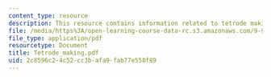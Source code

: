 ```yaml
---
content_type: resource
description: This resource contains information related to tetrode making.
file: /media/https%3A/open-learning-course-data-rc.s3.amazonaws.com/9-96-experimental-methods-of-adjustable-tetrode-array-neurophysiology-january-iap-2001/2c8596c24c52cc3bafa9fab77e558f89_Tetrode_making.pdf
file_type: application/pdf
resourcetype: Document
title: Tetrode_making.pdf
uid: 2c8596c2-4c52-cc3b-afa9-fab77e558f89
---
```

